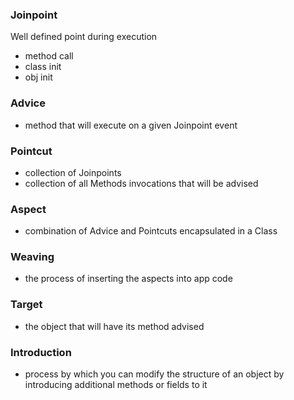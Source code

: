 ### Joinpoint
Well defined point during execution
 - method call
 - class init
 - obj init

### Advice
 - method that will execute on a given Joinpoint event

### Pointcut
 - collection of Joinpoints
 - collection of all Methods invocations that will be advised

### Aspect
 - combination of Advice and Pointcuts encapsulated in a Class

### Weaving
 - the process of inserting the aspects into app code

### Target
 - the object that will have its method advised

### Introduction
 - process by which you can modify the structure of an object by introducing additional methods or fields to it